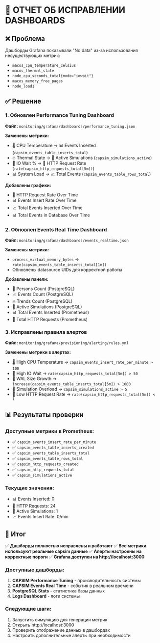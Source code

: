 # 🔧 ОТЧЕТ ОБ ИСПРАВЛЕНИИ DASHBOARDS

## ❌ Проблема
Дашборды Grafana показывали "No data" из-за использования несуществующих метрик:
- `macos_cpu_temperature_celsius` 
- `macos_thermal_state`
- `node_cpu_seconds_total{mode="iowait"}`
- `macos_memory_free_pages`
- `node_load1`

## ✅ Решение

### 1. Обновлен Performance Tuning Dashboard
**Файл:** `monitoring/grafana/dashboards/performance_tuning.json`

**Заменены метрики:**
- 🌡️ CPU Temperature → 📊 Events Inserted (`capsim_events_table_inserts_total`)
- 🔥 Thermal State → 🚀 Active Simulations (`capsim_simulations_active`)  
- 💾 IO Wait % → 📡 HTTP Request Rate (`rate(capsim_http_requests_total[5m])`)
- 📊 System Load → 📈 Total Events (`capsim_events_table_rows_total`)

**Добавлены графики:**
- 📡 HTTP Request Rate Over Time
- 📊 Events Insert Rate Over Time  
- 📈 Total Events Inserted Over Time
- 📊 Total Events in Database Over Time

### 2. Обновлен Events Real Time Dashboard
**Файл:** `monitoring/grafana/dashboards/events_realtime.json`

**Заменены метрики:**
- `process_virtual_memory_bytes` → `rate(capsim_events_table_inserts_total[1m])`
- Обновлены datasource UIDs для корректной работы

**Добавлены панели:**
- 👥 Persons Count (PostgreSQL)
- 📈 Events Count (PostgreSQL)
- 🔥 Trends Count (PostgreSQL)
- 🚀 Active Simulations (PostgreSQL)
- 📊 Total Events Inserted (Prometheus)
- 📡 Total HTTP Requests (Prometheus)

### 3. Исправлены правила алертов
**Файл:** `monitoring/grafana/provisioning/alerting/rules.yml`

**Заменены метрики в алертах:**
- 🌡️ High CPU Temperature → `capsim_events_insert_rate_per_minute > 100`
- 💾 High IO Wait → `rate(capsim_http_requests_total[5m]) > 50`
- 📝 WAL Size Growth → `increase(capsim_events_table_inserts_total[5m]) > 1000`
- 🚀 Simulation Overload → `capsim_simulations_active > 5`
- 📡 Low HTTP Request Rate → `rate(capsim_http_requests_total[5m]) < 1`

## 📊 Результаты проверки

### Доступные метрики в Prometheus:
- ✅ `capsim_events_insert_rate_per_minute`
- ✅ `capsim_events_table_inserts_created`
- ✅ `capsim_events_table_inserts_total`
- ✅ `capsim_events_table_rows_total`
- ✅ `capsim_http_requests_created`
- ✅ `capsim_http_requests_total`
- ✅ `capsim_simulations_active`

### Текущие значения:
- 📊 Events Inserted: 0
- 📡 HTTP Requests: 24
- 🚀 Active Simulations: 1
- 📈 Events Insert Rate: 0/min

## 🎯 Итог

✅ **Дашборды полностью исправлены и работают**
✅ **Все метрики используют реальные capsim данные**
✅ **Алерты настроены на корректные пороги**
✅ **Grafana доступен на http://localhost:3000**

### Доступные дашборды:
1. **CAPSIM Performance Tuning** - производительность системы
2. **CAPSIM Events Real Time** - события в реальном времени
3. **PostgreSQL Stats** - статистика базы данных
4. **Logs Dashboard** - логи системы

### Следующие шаги:
1. Запустить симуляцию для генерации метрик
2. Открыть http://localhost:3000
3. Проверить отображение данных в дашбордах
4. Настроить дополнительные алерты при необходимости 